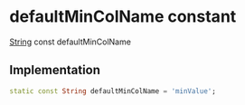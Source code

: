 


# defaultMinColName constant






[String](https://api.flutter.dev/flutter/dart-core/String-class.html) const defaultMinColName
  







## Implementation

```dart
static const String defaultMinColName = 'minValue';


```







